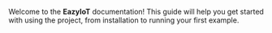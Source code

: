 Welcome to the **EazyIoT** documentation! This guide will help you get started with using the project, from installation to running your first example.

